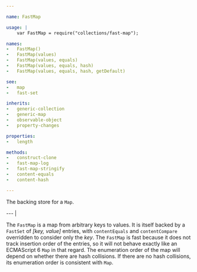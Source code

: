 ```yaml
---

name: FastMap

usage: |
    var FastMap = require("collections/fast-map");

names:
-   FastMap()
-   FastMap(values)
-   FastMap(values, equals)
-   FastMap(values, equals, hash)
-   FastMap(values, equals, hash, getDefault)

see:
-   map
-   fast-set

inherits:
-   generic-collection
-   generic-map
-   observable-object
-   property-changes

properties:
-   length

methods:
-   construct-clone
-   fast-map-log
-   fast-map-stringify
-   content-equals
-   content-hash

---
```


The backing store for a `Map`.

--- |

The `FastMap` is a map from arbitrary keys to values.
It is itself backed by a `FastSet` of *[key, value]* entries, with
`contentEquals` and `contentCompare` overridden to consider only the *key*.
The `FastMap` is fast because it does not track insertion order of the entries,
so it will not behave exactly like an ECMAScript 6 `Map` in that regard.
The enumeration order of the map will depend on whether there are hash
collisions.
If there are no hash collisions, its enumeration order is consistent with `Map`.

